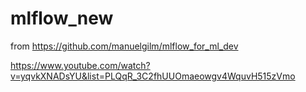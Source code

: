 # mlflow_new

from https://github.com/manuelgilm/mlflow_for_ml_dev

https://www.youtube.com/watch?v=yqvkXNADsYU&list=PLQqR_3C2fhUUOmaeowgv4WquvH515zVmo

